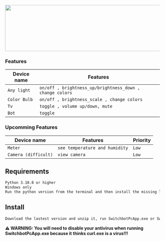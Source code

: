 ﻿<p align="center">
  <img width="800" height="150" src="https://github.com/Toxic-Omega/SwitchbotPcApp/blob/master/title.png">
</p>

### Features
| Device name             | Features                                                                |
|-------------------------|-------------------------------------------------------------------------|
|`Any light`              | `on/off , brightness_up/brightness_down , change colors`                |
|`Color Bulb`             | `on/off , brightness_scale , change colors`                             |
|`Tv`                     | `toggle , volume up/down, mute`                                         |
|`Bot`                    | `toggle`                                                                |
### Upcomming Features
| Device name             | Features                                                                      | Priority  |
|-------------------------|-------------------------------------------------------------------------------|-----------|
|`Meter`                  | `see temperature and humidity`                                                | `Low`       |
|`Camera (difficult)`     | `view camera`                                                                 | `Low`       |
## Requirements
```sh
Python 3.10.0 or higher
Windows only
Run the python version from the terminal and then install the missing libraries
```
## Install
```sh
Download the lastest version and unzip it, run SwitchbotPcApp.exe or SwitchbotPcApp.pyw
```
**⚠ WARNING: You will need to disable your antivirus when running SwitchbotPcApp.exe because it thinks curl.exe is a virus!!!**  
